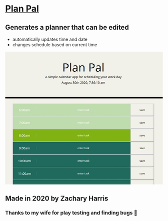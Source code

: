 # [Plan Pal](https://seymorebiggins.github.io/Plan-Pal/)

## Generates a planner that can be edited
* automatically updates time and date
* changes schedule based on current time

![Plan Pal](https://raw.githubusercontent.com/SeymoreBiggins/Plan-Pal/master/assets/images/demo.JPG)

## Made in 2020 by Zachary Harris

### Thanks to my wife for play testing and finding bugs 🐛 